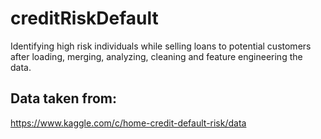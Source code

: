 # creditRiskDefault
Identifying high risk individuals while selling loans to potential customers after loading, merging, analyzing, cleaning and feature engineering the data.


## Data taken from:
https://www.kaggle.com/c/home-credit-default-risk/data
